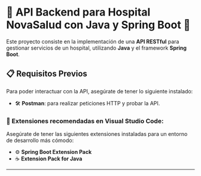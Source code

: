 # 🏥 API Backend para Hospital NovaSalud con Java y Spring Boot 🚀

Este proyecto consiste en la implementación de una **API RESTful** para gestionar servicios de un hospital, utilizando **Java** y el framework **Spring Boot**.

## 📋 Requisitos Previos

Para poder interactuar con la API, asegúrate de tener lo siguiente instalado:

- 🛠️ **Postman**: para realizar peticiones HTTP y probar la API.

### 🔧 Extensiones recomendadas en **Visual Studio Code**:

Asegúrate de tener las siguientes extensiones instaladas para un entorno de desarrollo más cómodo:

- ⚙️ **Spring Boot Extension Pack**
- ☕ **Extension Pack for Java**

---

